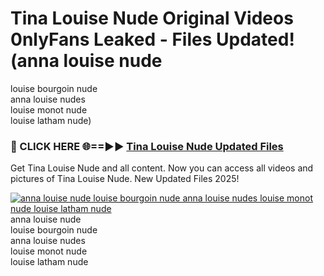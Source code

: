 # Tina Louise Nude Original Videos 0nlyFans Leaked - Files Updated! (anna louise nude<br>
louise bourgoin nude<br>
anna louise nudes<br>
louise monot nude<br>
louise latham nude)

<h3>🔴 CLICK HERE 🌐==►► <a href="https://tinyurl.com/2p9ay9w9" rel="nofollow">Tina Louise Nude Updated Files</a></h3>

Get Tina Louise Nude and all content. Now you can access all videos and pictures of Tina Louise Nude. New Updated Files 2025!

[![anna louise nude<br>
louise bourgoin nude<br>
anna louise nudes<br>
louise monot nude<br>
louise latham nude](https://i.imgur.com/KQgVmj3.gif)](https://tinyurl.com/2p9ay9w9)
anna louise nude<br>
louise bourgoin nude<br>
anna louise nudes<br>
louise monot nude<br>
louise latham nude